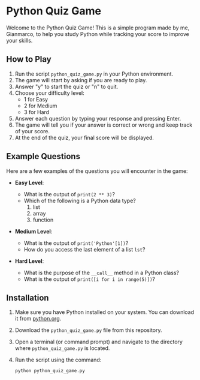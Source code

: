 # Python Quiz Game

Welcome to the Python Quiz Game! This is a simple program made by me, Gianmarco, to help you study Python while tracking your score to improve your skills.

## How to Play

1. Run the script `python_quiz_game.py` in your Python environment.
2. The game will start by asking if you are ready to play.
3. Answer "y" to start the quiz or "n" to quit.
4. Choose your difficulty level:
   - 1 for Easy
   - 2 for Medium
   - 3 for Hard
5. Answer each question by typing your response and pressing Enter.
6. The game will tell you if your answer is correct or wrong and keep track of your score.
7. At the end of the quiz, your final score will be displayed.

## Example Questions

Here are a few examples of the questions you will encounter in the game:

- **Easy Level**:

  - What is the output of `print(2 ** 3)`?
  - Which of the following is a Python data type?
    1. list
    2. array
    3. function

- **Medium Level**:

  - What is the output of `print('Python'[1])`?
  - How do you access the last element of a list `lst`?

- **Hard Level**:
  - What is the purpose of the `__call__` method in a Python class?
  - What is the output of `print([i for i in range(5)])`?

## Installation

1. Make sure you have Python installed on your system. You can download it from [python.org](https://www.python.org/).
2. Download the `python_quiz_game.py` file from this repository.
3. Open a terminal (or command prompt) and navigate to the directory where `python_quiz_game.py` is located.
4. Run the script using the command:

   ```sh
   python python_quiz_game.py
   ```
